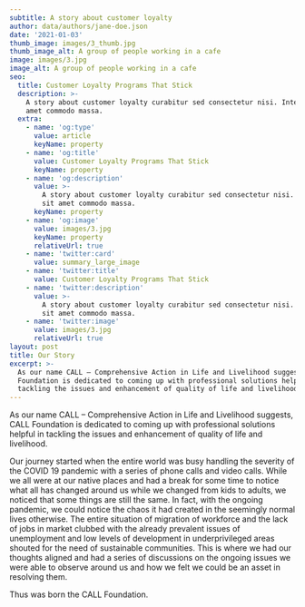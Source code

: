```yaml
---
subtitle: A story about customer loyalty
author: data/authors/jane-doe.json
date: '2021-01-03'
thumb_image: images/3_thumb.jpg
thumb_image_alt: A group of people working in a cafe
image: images/3.jpg
image_alt: A group of people working in a cafe
seo:
  title: Customer Loyalty Programs That Stick
  description: >-
    A story about customer loyalty curabitur sed consectetur nisi. Integer sit
    amet commodo massa.
  extra:
    - name: 'og:type'
      value: article
      keyName: property
    - name: 'og:title'
      value: Customer Loyalty Programs That Stick
      keyName: property
    - name: 'og:description'
      value: >-
        A story about customer loyalty curabitur sed consectetur nisi. Integer
        sit amet commodo massa.
      keyName: property
    - name: 'og:image'
      value: images/3.jpg
      keyName: property
      relativeUrl: true
    - name: 'twitter:card'
      value: summary_large_image
    - name: 'twitter:title'
      value: Customer Loyalty Programs That Stick
    - name: 'twitter:description'
      value: >-
        A story about customer loyalty curabitur sed consectetur nisi. Integer
        sit amet commodo massa.
    - name: 'twitter:image'
      value: images/3.jpg
      relativeUrl: true
layout: post
title: Our Story
excerpt: >-
  As our name CALL – Comprehensive Action in Life and Livelihood suggests, CALL
  Foundation is dedicated to coming up with professional solutions helpful in
  tackling the issues and enhancement of quality of life and livelihood.
---
```

As our name CALL – Comprehensive Action in Life and Livelihood suggests, CALL Foundation is
dedicated to coming up with professional solutions helpful in tackling the issues and enhancement
of quality of life and livelihood.


Our journey started when the entire world was busy handling the severity of the COVID 19 pandemic
with a series of phone calls and video calls. While we all were at our native places and had a break
for some time to notice what all has changed around us while we changed from kids to adults, we
noticed that some things are still the same. In fact, with the ongoing pandemic, we could notice the
chaos it had created in the seemingly normal lives otherwise. The entire situation of migration of
workforce and the lack of jobs in market clubbed with the already prevalent issues of unemployment
and low levels of development in underprivileged areas shouted for the need of sustainable
communities. This is where we had our thoughts aligned and had a series of discussions on the
ongoing issues we were able to observe around us and how we felt we could be an asset in resolving
them.


Thus was born the CALL Foundation.
